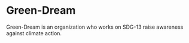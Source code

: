 # Green-Dream
Green-Dream is an organization who works on SDG-13 raise awareness against climate action. 
